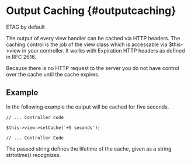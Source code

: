 Output Caching {#outputcaching}
=============================

ETAG by default

The output of every view handler can be cached via HTTP headers. The caching control is the job of the view class which is accessable via $this->view in your controller. It works with Expiration HTTP headers as defined in RFC 2616.

Because there is no HTTP request to the server you do not have control over the cache until the cache expires.

Example
--------

In the following example the output will be cached for five seconds.

~~~{.php}
// ... Controller code
 
$this->view->setCache('+5 seconds');
 
// ... Controller Code
~~~

The passed string defines the lifetime of the cache, given as a string strtotime() recognizes. 
